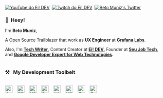 [![YouTube do Ei! DEV](https://img.shields.io/youtube/channel/subscribers/UCdbYUUg9vYMnuWexhaSZTIA?label=Subscribe&style=social)](https://www.youtube.com/@eidevbr/about?sub_confirmation=1)&nbsp;&nbsp;[![Twitch do Ei! DEV](https://img.shields.io/twitch/status/eidevbr?style=social)](https://twitch.tv/eidevbr)&nbsp;&nbsp;[![Beto Muniz's Twitter](https://img.shields.io/twitter/follow/obetomuniz?style=social)](https://twitter.com/intent/follow?screen_name=obetomuniz)

### 👋&nbsp;&nbsp;Heey!

I'm **Beto Muniz**, 

A Open Source Trailblazer that work as **UX Engineer** at **[Grafana Labs](https://grafana.com/)**.

Also, I'm **[Tech Writer](https://dev.to/obetomuniz)**, Content Creator at **[Ei! DEV](https://www.youtube.com/channel/UCdbYUUg9vYMnuWexhaSZTIA)**, Founder at **[Seu Job Tech](https://seujob.tech)**, and **[Google Developer Expert for Web Technologies](https://developers.google.com/community/experts/directory/profile/profile-beto-muniz)**.
<br><br>
### ⚒&nbsp;&nbsp;&nbsp;My Development Toolbelt
<br><img alt="JavaScript" title="JavaScript" src="https://user-images.githubusercontent.com/1680157/87443764-4af82c80-c5cc-11ea-82c2-c368ee12cf6d.png" height="24">&nbsp;&nbsp;&nbsp;&nbsp;<img alt="CSS" title="CSS" src="https://user-images.githubusercontent.com/1680157/87443759-4a5f9600-c5cc-11ea-8ae0-715433c1f781.png" height="24">&nbsp;&nbsp;&nbsp;&nbsp;<img alt="HTML" title="HTML" src="https://user-images.githubusercontent.com/1680157/87443762-4af82c80-c5cc-11ea-85cf-57be0e83c169.png" height="24">&nbsp;&nbsp;&nbsp;&nbsp;<img alt="TypeScript" title="TypeScript" src="https://user-images.githubusercontent.com/1680157/87443766-4af82c80-c5cc-11ea-8a13-a651f150fa99.png" height="24">&nbsp;&nbsp;&nbsp;&nbsp;<img alt=" title=" title="Node.js" src="https://user-images.githubusercontent.com/1680157/87443758-4a5f9600-c5cc-11ea-8f63-92e126a1145b.png" height="24">&nbsp;&nbsp;&nbsp;&nbsp;<img alt="VS Code" title="VS Code" src="https://user-images.githubusercontent.com/1680157/87443751-492e6900-c5cc-11ea-9854-f82d4d921133.png" height="24">&nbsp;&nbsp;&nbsp;&nbsp;<img alt="Git" title="Git" src="https://user-images.githubusercontent.com/1680157/87443755-49c6ff80-c5cc-11ea-954a-579f7c72873a.png" height="24">&nbsp;&nbsp;&nbsp;&nbsp;<img alt="Google Chrome" title="Google Chrome" src="https://user-images.githubusercontent.com/1680157/87443745-47fd3c00-c5cc-11ea-878f-44f34572775e.png" height="24"><br><br>
